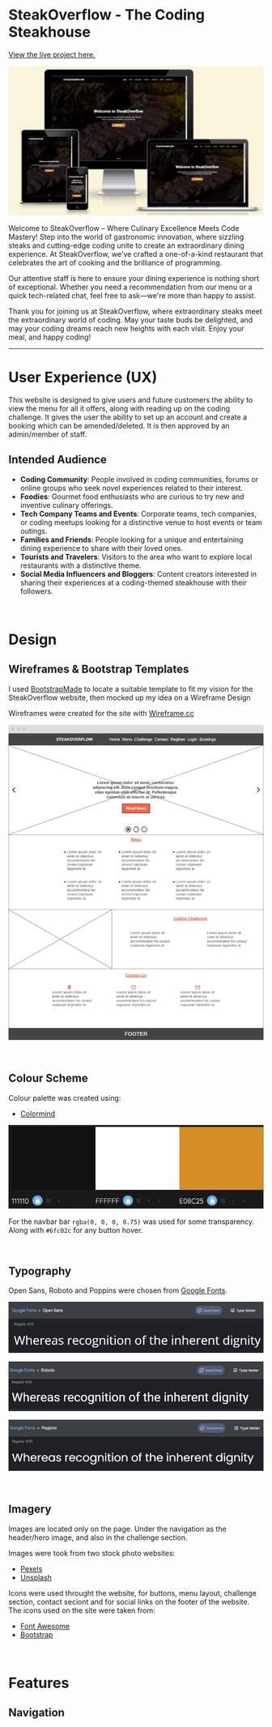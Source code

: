 # SteakOverflow - The Coding Steakhouse

[View the live project here.](https://steakoverflow-6062ce4ca62e.herokuapp.com/)

![Screenshot of the sit on Am I responsive](./static/img/readme/am-i-responsive.jpg)

Welcome to SteakOverflow – Where Culinary Excellence Meets Code Mastery! Step into the world of gastronomic innovation, where sizzling steaks and cutting-edge coding unite to create an extraordinary dining experience. At SteakOverflow, we've crafted a one-of-a-kind restaurant that celebrates the art of cooking and the brilliance of programming.

Our attentive staff is here to ensure your dining experience is nothing short of exceptional. Whether you need a recommendation from our menu or a quick tech-related chat, feel free to ask—we're more than happy to assist.

Thank you for joining us at SteakOverflow, where extraordinary steaks meet the extraordinary world of coding. May your taste buds be delighted, and may your coding dreams reach new heights with each visit. Enjoy your meal, and happy coding!

---

# User Experience (UX)

This website is designed to give users and future customers the ability to view the menu for all it offers, along with reading up on the coding challenge. It gives the user the ability to set up an account and create a booking which can be amended/deleted. It is then approved by an admin/member of staff.  

## Intended Audience

* **Coding Community**: People involved in coding communities, forums or online groups who seek novel experiences related to their interest.
* **Foodies**: Gourmet food enthusiasts who are curious to try new and inventive culinary offerings.
* **Tech Company Teams and Events**: Corporate teams, tech companies, or coding meetups looking for a distinctive venue to host events or team outings.
* **Families and Friends**: People looking for a unique and entertaining dining experience to share with their loved ones.
* **Tourists and Travelers**: Visitors to the area who want to explore local restaurants with a distinctive theme.
* **Social Media Influencers and Bloggers**: Content creators interested in sharing their experiences at a coding-themed steakhouse with their followers.

<br>

# Design

## Wireframes & Bootstrap Templates

I used [BootstrapMade](https://bootstrapmade.com/) to locate a suitable template to fit my vision for the SteakOverflow website, then mocked up my idea on a Wireframe Design

Wireframes were created for the site with [Wireframe.cc](https://wireframe.cc/)

![Screenshot of home page done on Wireframe.cc](./static/img/readme/wireframe.jpg)

<br>

## Colour Scheme 

Colour palette was created using: 

* [Colormind](http://colormind.io/)

![Screenshot of colour palette done on colormind.io](./static/img/readme/colormind.jpg)

For the navbar bar `rgba(0, 0, 0, 0.75)` was used for some transparency. Along with `#6fc02c` for any button hover. 

<br>

## Typography

Open Sans, Roboto and Poppins were chosen from [Google Fonts](https://fonts.google.com/).

![Screenshot of Open Sans font from Google fonts](./static/img/readme/fonts-open-sans.jpg)

![Screenshot of Roboto font from Google fonts](./static/img/readme/fonts-roboto.jpg)

![Screenshot of Poppins font from Google fonts](./static/img/readme/fonts-poppins.jpg)

<br>

## Imagery

Images are located only on the page. Under the navigation as the header/hero image, and also in the challenge section. 

Images were took from two stock photo websites: 

* [Pexels](https://www.pexels.com/)
* [Unsplash](https://unsplash.com/)

Icons were used throught the website, for buttons, menu layout, challenge section, contact seciont and for social links on the footer of the website. The icons used on the site were taken from: 

* [Font Awesome](https://fontawesome.com/)
* [Bootstrap](https://icons.getbootstrap.com/)

<br>

# Features

## Navigation